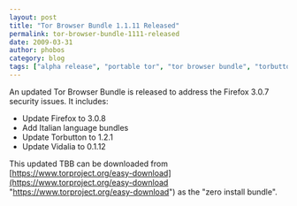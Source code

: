 ```yaml
---
layout: post
title: "Tor Browser Bundle 1.1.11 Released"
permalink: tor-browser-bundle-1111-released
date: 2009-03-31
author: phobos
category: blog
tags: ["alpha release", "portable tor", "tor browser bundle", "torbutton", "vidalia"]
---
```


An updated Tor Browser Bundle is released to address the Firefox 3.0.7 security issues. It includes:

- Update Firefox to 3.0.8
- Add Italian language bundles
- Update Torbutton to 1.2.1
- Update Vidalia to 0.1.12

This updated TBB can be downloaded from [https://www.torproject.org/easy-download](https://www.torproject.org/easy-download "https://www.torproject.org/easy-download") as the "zero install bundle".

